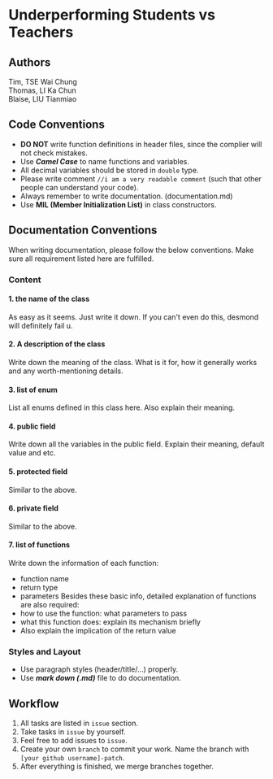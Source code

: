 # Underperforming Students vs Teachers
## Authors</br>
Tim, TSE Wai Chung</br>
Thomas, LI Ka Chun</br>
Blaise, LIU Tianmiao</br>

## Code Conventions
- **DO NOT** write function definitions in header files, since the complier will not check mistakes.
- Use ***Camel Case*** to name functions and variables.
- All decimal variables should be stored in `double` type.
- Please write comment `//i am a very readable comment` (such that other people can understand your code).
- Always remember to write documentation. (documentation.md)
- Use **MIL (Member Initialization List)** in class constructors.

## Documentation Conventions

When writing documentation, please follow the below conventions. Make sure all requirement listed here are fulfilled.

### Content
#### 1. the name of the class
As easy as it seems. Just write it down. If you can't even do this, desmond will definitely fail u.
#### 2. A description of the class 
Write down the meaning of the class. What is it for, how it generally works and any worth-mentioning details.
#### 3. list of enum
List all enums defined in this class here. Also explain their meaning.
#### 4. public field
Write down all the variables in the public field. Explain their meaning, default value and etc.
#### 5. protected field
Similar to the above.
#### 6. private field
Similar to the above.
#### 7. list of functions
Write down the information of each function:
- function name
- return type
- parameters
Besides these basic info, detailed explanation of functions are also required:
- how to use the function: what parameters to pass
- what this function does: explain its mechanism briefly
- Also explain the implication of the return value

### Styles and Layout
- Use paragraph styles (header/title/...) properly.
- Use ***mark down (.md)*** file to do documentation.


## Workflow
1. All tasks are listed in `issue` section.
2. Take tasks in `issue` by yourself.
3. Feel free to add issues to `issue`.
4. Create your own `branch` to commit your work. Name the branch with `[your github username]-patch`.
5. After everything is finished, we merge branches together.


